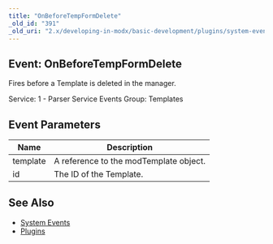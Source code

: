```yaml
---
title: "OnBeforeTempFormDelete"
_old_id: "391"
_old_uri: "2.x/developing-in-modx/basic-development/plugins/system-events/onbeforetempformdelete"
---
```


## Event: OnBeforeTempFormDelete

Fires before a Template is deleted in the manager.

Service: 1 - Parser Service Events
Group: Templates

## Event Parameters

| Name     | Description                            |
| -------- | -------------------------------------- |
| template | A reference to the modTemplate object. |
| id       | The ID of the Template.                |

## See Also

- [System Events](extending-modx/plugins/system-events "System Events")
- [Plugins](extending-modx/plugins "Plugins")
